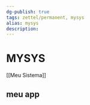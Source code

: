 ```yaml
---
dg-publish: true
tags: zettel/permanent, mysys
alias: mysys
description: 
---
```


# MYSYS

[[Meu Sistema]]
## meu app